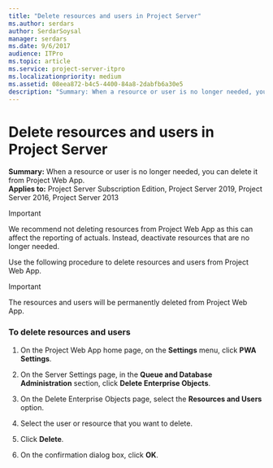```yaml
---
title: "Delete resources and users in Project Server"
ms.author: serdars
author: SerdarSoysal
manager: serdars
ms.date: 9/6/2017
audience: ITPro
ms.topic: article
ms.service: project-server-itpro
ms.localizationpriority: medium
ms.assetid: 08eea872-b4c5-4400-84a8-2dabfb6a30e5
description: "Summary: When a resource or user is no longer needed, you can delete it from Project Web App."
---
```


# Delete resources and users in Project Server
 
 **Summary:** When a resource or user is no longer needed, you can delete it from Project Web App.<br/>
**Applies to:** Project Server Subscription Edition, Project Server 2019, Project Server 2016, Project Server 2013
  
> [!IMPORTANT]
> We recommend not deleting resources from Project Web App as this can affect the reporting of actuals. Instead, deactivate resources that are no longer needed. 
  
Use the following procedure to delete resources and users from Project Web App.
  
> [!IMPORTANT]
> The resources and users will be permanently deleted from Project Web App. 
  
### To delete resources and users

1. On the Project Web App home page, on the **Settings** menu, click **PWA Settings**.
    
2. On the Server Settings page, in the **Queue and Database Administration** section, click **Delete Enterprise Objects**.
    
3. On the Delete Enterprise Objects page, select the **Resources and Users** option.
    
4. Select the user or resource that you want to delete.
    
5. Click **Delete**.
    
6. On the confirmation dialog box, click **OK**.
    

